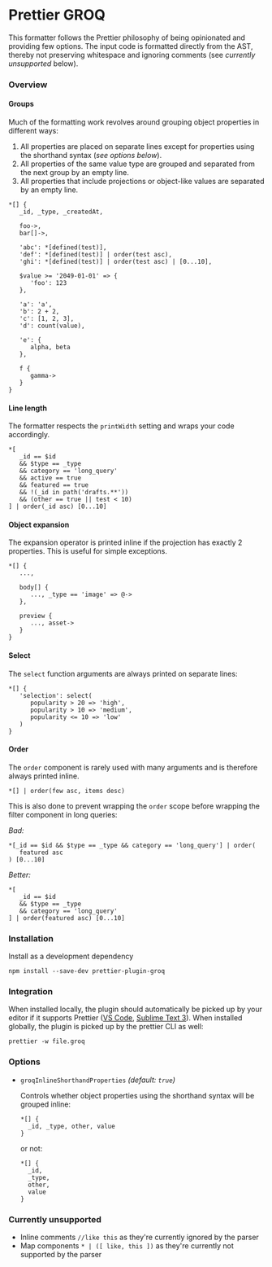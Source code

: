 # Prettier GROQ

This formatter follows the Prettier philosophy of being opinionated and providing few options. The input code is formatted directly from the AST, thereby not preserving whitespace and ignoring comments (see _currently unsupported_ below).

### Overview

#### Groups

Much of the formatting work revolves around grouping object properties in different ways:

1. All properties are placed on separate lines except for properties using the shorthand syntax (_see options below_).
2. All properties of the same value type are grouped and separated from the next group by an empty line.
3. All properties that include projections or object-like values are separated by an empty line.

```
*[] {
   _id, _type, _createdAt,

   foo->,
   bar[]->,

   'abc': *[defined(test)],
   'def': *[defined(test)] | order(test asc),
   'ghi': *[defined(test)] | order(test asc) | [0...10],

   $value >= '2049-01-01' => {
      'foo': 123
   },

   'a': 'a',
   'b': 2 + 2,
   'c': [1, 2, 3],
   'd': count(value),

   'e': {
      alpha, beta
   },

   f {
      gamma->
   }
}
```

#### Line length

The formatter respects the `printWidth` setting and wraps your code accordingly.

```
*[
   _id == $id
   && $type == _type
   && category == 'long_query'
   && active == true
   && featured == true
   && !(_id in path('drafts.**'))
   && (other == true || test < 10)
] | order(_id asc) [0...10]
```

#### Object expansion

The expansion operator is printed inline if the projection has exactly 2 properties. This is useful for simple exceptions.

```
*[] {
   ...,

   body[] {
      ..., _type == 'image' => @->
   },

   preview {
      ..., asset->
   }
}
```

#### Select

The `select` function arguments are always printed on separate lines:

```
*[] {
   'selection': select(
      popularity > 20 => 'high',
      popularity > 10 => 'medium',
      popularity <= 10 => 'low'
   )
}
```

#### Order

The `order` component is rarely used with many arguments and is therefore always printed inline.

```
*[] | order(few asc, items desc)
```

This is also done to prevent wrapping the `order` scope before wrapping the filter component in long queries:

_Bad:_

```
*[_id == $id && $type == _type && category == 'long_query'] | order(
   featured asc
) [0...10]
```

_Better:_

```
*[
   _id == $id
   && $type == _type
   && category == 'long_query'
] | order(featured asc) [0...10]
```

### Installation

Install as a development dependency

```
npm install --save-dev prettier-plugin-groq
```

### Integration

When installed locally, the plugin should automatically be picked up by your editor if it supports Prettier ([VS Code](https://github.com/prettier/prettier-vscode), [Sublime Text 3](https://packagecontrol.io/packages/JsPrettier)). When installed globally, the plugin is picked up by the prettier CLI as well:

```
prettier -w file.groq
```

### Options

-  `groqInlineShorthandProperties` _(default: `true`)_

   Controls whether object properties using the shorthand syntax will be grouped inline:

   ```
   *[] {
     _id, _type, other, value
   }
   ```

   or not:

   ```
   *[] {
     _id,
     _type,
     other,
     value
   }
   ```

### Currently unsupported

-  Inline comments `//like this` as they're currently ignored by the parser
-  Map components `* | ([ like, this ])` as they're currently not supported by the parser
